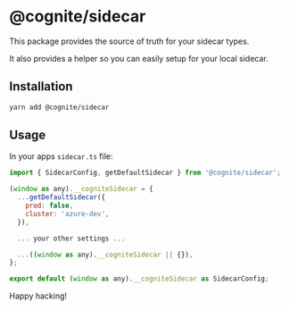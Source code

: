 # @cognite/sidecar

This package provides the source of truth for your sidecar types.

It also provides a helper so you can easily setup for your local sidecar.

## Installation

```sh
yarn add @cognite/sidecar
```

## Usage

In your apps `sidecar.ts` file:

```js
import { SidecarConfig, getDefaultSidecar } from '@cognite/sidecar';

(window as any).__cogniteSidecar = {
  ...getDefaultSidecar({
    prod: false,
    cluster: 'azure-dev',
  }),

  ... your other settings ...

  ...((window as any).__cogniteSidecar || {}),
};

export default (window as any).__cogniteSidecar as SidecarConfig;
```

Happy hacking!
